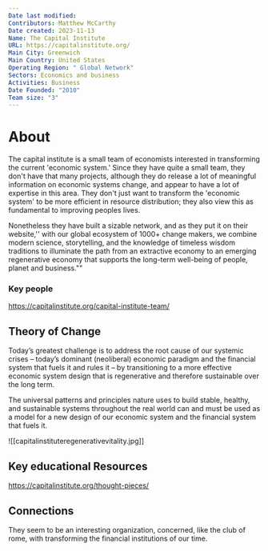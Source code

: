 ```yaml
---
Date last modified: 
Contributors: Matthew McCarthy
Date created: 2023-11-13
Name: The Capital Institute
URL: https://capitalinstitute.org/
Main City: Greenwich
Main Country: United States
Operating Region: " Global Network"
Sectors: Economics and business
Activities: Business
Date Founded: "2010"
Team size: "3"
---
```


# About 

The capital institute is a small team of economists interested in transforming the current 'economic system.' Since they have quite a small team, they don't have that many projects, although they do release a lot of meaningful information on economic systems change, and appear to have a lot of expertise in this area. They don't just want to transform the 'economic system' to be more efficient in resource distribution; they also view this as fundamental to improving peoples lives. 

Nonetheless they have built a sizable network, and as they put it on their website,'' with our global ecosystem of 1000+ change makers, we combine modern science, storytelling, and the knowledge of timeless wisdom traditions to illuminate the path from an extractive economy to an emerging regenerative economy that supports the long-term well-being of people, planet and business.""

### Key people 

 https://capitalinstitute.org/capital-institute-team/

## Theory of Change 

Today’s greatest challenge is to address the root cause of our systemic crises – today’s dominant (neoliberal) economic paradigm and the financial system that fuels it and rules it – by transitioning to a more effective economic system design that is regenerative and therefore sustainable over the long term.

The universal patterns and principles nature uses to build stable, healthy, and sustainable systems throughout the real world can and must be used as a model for a new design of our economic system and the financial system that fuels it.

![[capitalinstituteregenerativevitality.jpg]]
## Key educational Resources 

https://capitalinstitute.org/thought-pieces/

## Connections 

They seem to be an interesting organization, concerned, like the club of rome, with transforming the financial institutions of our time. 
